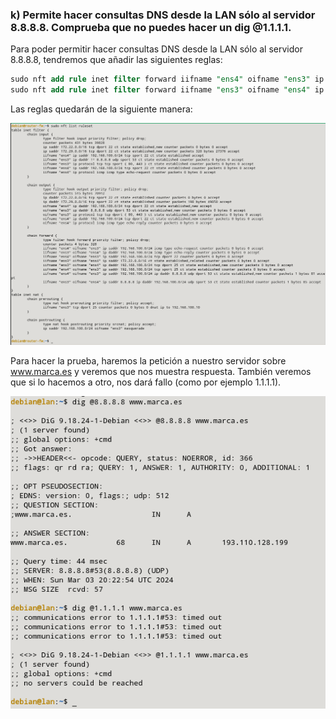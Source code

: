 ### k) Permite hacer consultas DNS desde la LAN sólo al servidor 8.8.8.8. Comprueba que no puedes hacer un dig @1.1.1.1.

Para poder permitir hacer consultas DNS desde la LAN sólo al servidor 8.8.8.8, tendremos que añadir las siguientes reglas:

```sql
sudo nft add rule inet filter forward iifname "ens4" oifname "ens3" ip saddr 192.168.100.0/24 ip daddr 8.8.8.8 udp dport 53 ct state new,established counter accept
sudo nft add rule inet filter forward iifname "ens3" oifname "ens4" ip saddr 8.8.8.8 ip daddr 192.168.100.0/24 udp sport 53 ct state established counter accept
```

Las reglas quedarán de la siguiente manera:

![FOTOS](img/20.png)

Para hacer la prueba, haremos la petición a nuestro servidor sobre www.marca.es y veremos que nos muestra respuesta. También veremos que si lo hacemos a otro, nos dará fallo (como por ejemplo 1.1.1.1).

![FOTOS](img/21.png)